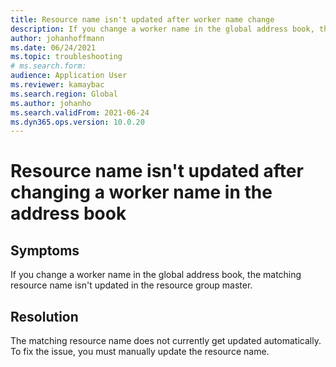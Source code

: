 ```yaml
--- 
title: Resource name isn't updated after worker name change 
description: If you change a worker name in the global address book, the matching resource name isn't updated in the group master. You must manually make this update. 
author: johanhoffmann 
ms.date: 06/24/2021 
ms.topic: troubleshooting 
# ms.search.form: 
audience: Application User 
ms.reviewer: kamaybac 
ms.search.region: Global 
ms.author: johanho 
ms.search.validFrom: 2021-06-24 
ms.dyn365.ops.version: 10.0.20 
--- 
```


# Resource name isn't updated after changing a worker name in the address book

## Symptoms

If you change a worker name in the global address book, the matching resource name isn't updated in the resource group master.

## Resolution

The matching resource name does not currently get updated automatically. To fix the issue, you must manually update the resource name.
